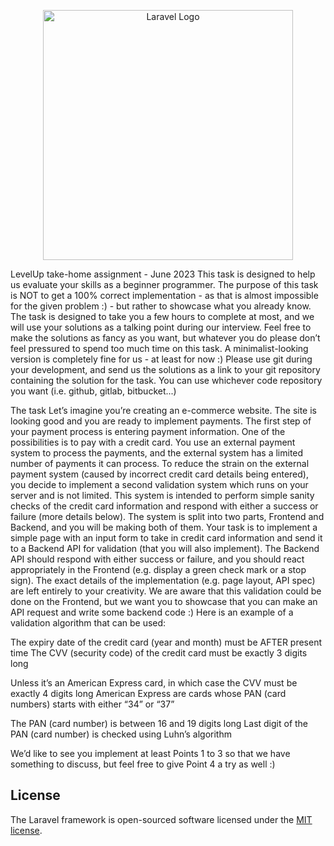 <p align="center"><a href="https://laravel.com" target="_blank"><img src="https://raw.githubusercontent.com/laravel/art/master/logo-lockup/5%20SVG/2%20CMYK/1%20Full%20Color/laravel-logolockup-cmyk-red.svg" width="400" alt="Laravel Logo"></a></p>


LevelUp take-home assignment - June 2023
This task is designed to help us evaluate your skills as a beginner programmer. The purpose of this task is NOT to get a 100% correct implementation - as that is almost impossible for the given problem :) - but rather to showcase what you already know.
The task is designed to take you a few hours to complete at most, and we will use your solutions as a talking point during our interview.
Feel free to make the solutions as fancy as you want, but whatever you do please don’t feel pressured to spend too much time on this task. A minimalist-looking version is completely fine for us - at least for now :)
Please use git during your development, and send us the solutions as a link to your git repository containing the solution for the task. You can use whichever code repository you want (i.e. github, gitlab, bitbucket...)

The task
Let’s imagine you’re creating an e-commerce website. The site is looking good and you are ready to implement payments. The first step of your payment process is entering payment information. One of the possibilities is to pay with a credit card. You use an external payment system to process the payments, and the external system has a limited number of payments it can process.
To reduce the strain on the external payment system (caused by incorrect credit card details being entered), you decide to implement a second validation system which runs on your server and is not limited. This system is intended to perform simple sanity checks of the credit card information and respond with either a success or failure (more details below). The system is split into two parts, Frontend and Backend, and you will be making both of them.
Your task is to implement a simple page with an input form to take in credit card information and send it to a Backend API for validation (that you will also implement).
The Backend API should respond with either success or failure, and you should react appropriately in the Frontend (e.g. display a green check mark or a stop sign). The exact details of the implementation (e.g. page layout, API spec) are left entirely to your creativity. We are aware that this validation could be done on the Frontend, but we want you to showcase that you can make an API request and write some backend code :)
Here is an example of a validation algorithm that can be used:

The expiry date of the credit card (year and month) must be AFTER present time
The CVV (security code) of the credit card must be exactly 3 digits long

Unless it’s an American Express card, in which case the CVV must be exactly 4 digits long
American Express are cards whose PAN (card numbers) starts with either “34” or “37”


The PAN (card number) is between 16 and 19 digits long
Last digit of the PAN (card number) is checked using Luhn’s algorithm

We’d like to see you implement at least Points 1 to 3 so that we have something to discuss, but feel free to give Point 4 a try as well :)

## License

The Laravel framework is open-sourced software licensed under the [MIT license](https://opensource.org/licenses/MIT).
